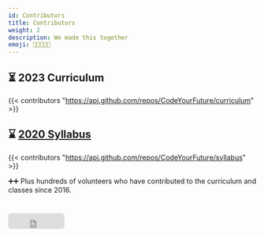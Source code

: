 ```yaml
---
id: Contributors
title: Contributors
weight: 2
description: We made this together
emoji: 🧑🏿‍🤝‍🧑🏿
---
```


## ⏳ 2023 Curriculum

{{< contributors "https://api.github.com/repos/CodeYourFuture/curriculum" >}}

## ⌛ [2020 Syllabus](https://syllabus.codeyourfuture.io/)

{{< contributors "https://api.github.com/repos/CodeYourFuture/syllabus" >}}

➕➕ Plus hundreds of volunteers who have contributed to the curriculum and classes since 2016.

# <iframe src="https://github.com/sponsors/CodeYourFuture/button" title="Sponsor CodeYourFuture" height="32" width="114" style="border: 0; border-radius: 6px;"></iframe>
